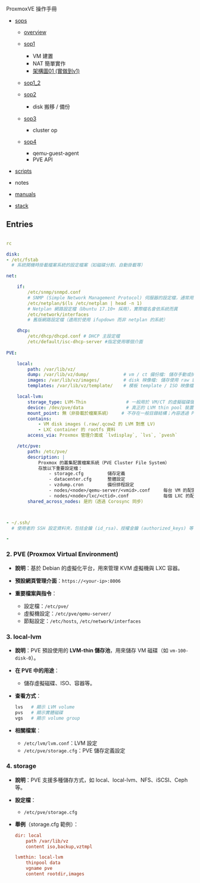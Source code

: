ProxmoxVE 操作手冊

- [sops](./sops)

    - [overview](./README.md) 

    - [sop1](./sops/sop1/sop.md)
        - VM 建置 
        - NAT 簡單實作
        - [架構圖01 (實做到v1)](./sops/routing.jpg)

    - [sop1_2](./sops/sop1/sop.md)
    
    - [sop2](./sops/sop2/sop2.md)
        - disk 搬移 / 備份

    - [sop3](./sops/sop3/sop3.md)
        - cluster op

    - [sop4](./sops/sop4/sop4.md)
        - qemu-guest-agent
        - PVE API

- [scripts](./scripts/scp/script/)


- notes







- [manuals](./man.md)


- [stack](./other.md)




## Entries

``` yml

rc

disk:
- /etc/fstab  
  # 系統開機時掛載檔案系統的設定檔案（如磁碟分割、自動掛載等）

net:

    if:
        /etc/snmp/snmpd.conf  
        # SNMP (Simple Network Management Protocol) 伺服器的設定檔，通常用於監控系統資源
        /etc/netplan/$(ls /etc/netplan | head -n 1)  
        # Netplan 網路設定檔（Ubuntu 17.10+ 採用），實際檔名會依系統而異
        /etc/network/interfaces  
        # 舊版網路設定檔（適用於使用 ifupdown 而非 netplan 的系統）

    dhcp:
        /etc/dhcp/dhcpd.conf # DHCP 主設定檔 
        /etc/default/isc-dhcp-server #指定使用哪個介面
    
PVE:

    local:
        path: /var/lib/vz/
        dump: /var/lib/vz/dump/             # vm / ct 備份檔: 儲存手動或排程的 VM/CT 備份檔 (.vma/.zst/.lzo)
        images: /var/lib/vz/images/         # disk 映像檔: 儲存使用 raw 或 qcow2 格式的虛擬機映像檔
        templates: /var/lib/vz/template/    # 模板 template / ISO 映像檔（template/iso）與 container 模板（template/cache）

    local-lvm:
        storage_type: LVM-Thin               # 一般用於 VM/CT 的虛擬磁碟儲存（LV 格式，不是檔案）
        device: /dev/pve/data                # 真正的 LVM thin pool 裝置位置
        mount_point: 無（非掛載於檔案系統）    # 不存在一般目錄結構；內容透過 PVE 工具管理
        contains:
            - VM disk images (.raw/.qcow2 的 LVM 對應 LV)
            - LXC container 的 rootfs 資料
        access_via: Proxmox 管理介面或 `lvdisplay`, `lvs`, `pvesh`

    /etc/pve:
        path: /etc/pve/
        description: |
            Proxmox 的叢集配置檔案系統（PVE Cluster File System）
            存放以下重要設定檔：
                - storage.cfg         儲存定義
                - datacenter.cfg      整體設定
                - vzdump.cron         備份排程設定
                - nodes/<node>/qemu-server/<vmid>.conf     每台 VM 的配置檔
                - nodes/<node>/lxc/<ctid>.conf             每個 LXC 的配置檔
        shared_across_nodes: 是的（透過 Corosync 同步）



- ~/.ssh/  
  # 使用者的 SSH 設定資料夾，包括金鑰 (id_rsa)、授權金鑰 (authorized_keys) 等

- 
```

### 2. **PVE (Proxmox Virtual Environment)**

* **說明**：基於 Debian 的虛擬化平台，用來管理 KVM 虛擬機與 LXC 容器。
* **預設網頁管理介面**：`https://<your-ip>:8006`
* **重要檔案與指令**：

  * 設定檔：`/etc/pve/`
  * 虛擬機設定：`/etc/pve/qemu-server/`
  * 節點設定：`/etc/hosts`, `/etc/network/interfaces`

### 3. **local-lvm**

* **說明**：PVE 預設使用的 **LVM-thin 儲存池**，用來儲存 VM 磁碟（如 `vm-100-disk-0`）。

* **在 PVE 中的用途**：

  * 儲存虛擬磁碟、ISO、容器等。

* **查看方式**：

  ```bash
  lvs   # 顯示 LVM volume
  pvs   # 顯示實體磁碟
  vgs   # 顯示 volume group
  ```

* **相關檔案**：

  * `/etc/lvm/lvm.conf`：LVM 設定
  * `/etc/pve/storage.cfg`：PVE 儲存定義設定

### 4. **storage**

* **說明**：PVE 支援多種儲存方式，如 local、local-lvm、NFS、iSCSI、Ceph 等。
* **設定檔**：

  * `/etc/pve/storage.cfg`
* **舉例**（storage.cfg 範例）：

  ```ini
  dir: local
      path /var/lib/vz
      content iso,backup,vztmpl

  lvmthin: local-lvm
      thinpool data
      vgname pve
      content rootdir,images
  ```
